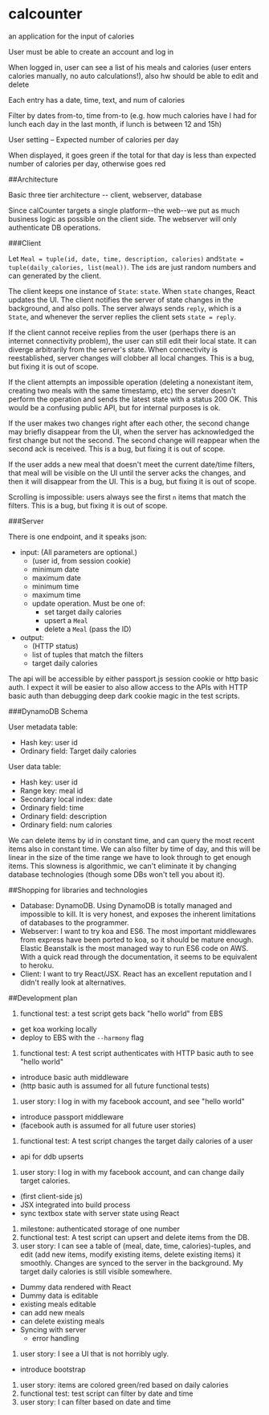 # calcounter

an application for the input of calories

User must be able to create an account and log in

When logged in, user can see a list of his meals and calories (user
enters calories manually, no auto calculations!), also hw should be
able to edit and delete

Each entry has a date, time, text, and num of calories

Filter by dates from-to, time from-to (e.g. how much calories have I
had for lunch each day in the last month, if lunch is between 12 and
15h)

User setting – Expected number of calories per day

When displayed, it goes green if the total for that day is less than
expected number of calories per day, otherwise goes red

##Architecture

Basic three tier architecture -- client, webserver, database

Since calCounter targets a single platform--the web--we put as much business logic as possible on the client side. The webserver will only authenticate DB operations.

###Client

Let `Meal = tuple(id, date, time, description, calories)` and`State = tuple(daily_calories, list(meal))`. The `id`s are just random numbers and can generated by the client.

The client keeps one instance of `State`: `state`. When `state` changes, React updates the UI. The client notifies the server of state changes in the background, and also polls. The server always sends `reply`, which is a `State`, and whenever the server replies the client sets `state = reply`.

If the client cannot receive replies from the user (perhaps there is an internet connectivity problem), the user can still edit their local state. It can diverge arbitrarily from the server's state. When connectivity is reestablished, server changes will clobber all local changes. This is a bug, but fixing it is out of scope.

If the client attempts an impossible operation (deleting a nonexistant item, creating two meals with the same timestamp, etc) the server doesn't perform the operation and sends the latest state with a status 200 OK. This would be a confusing public API, but for internal purposes is ok.

If the user makes two changes right after each other, the second change may briefly disappear from the UI, when the server has acknowledged the first change but not the second. The second change will reappear when the second ack is received. This is a bug, but fixing it is out of scope.

If the user adds a new meal that doesn't meet the current date/time filters, that meal will be visible on the UI until the server acks the changes, and then it will disappear from the UI. This is a bug, but fixing it is out of scope.

Scrolling is impossible: users always see the first `n` items that match the filters. This is a bug, but fixing it is out of scope.

###Server

There is one endpoint, and it speaks json:
- input:  (All parameters are optional.)
  - (user id, from session cookie)
  - minimum date
  - maximum date
  - minimum time
  - maximum time
  - update operation. Must be one of:
    - set target daily calories
    - upsert a `Meal`
    - delete a `Meal` (pass the ID)
- output:
  - (HTTP status)
  - list of tuples that match the filters
  - target daily calories

The api will be accessible by either passport.js session cookie or http basic auth. I expect it will be easier to also allow access to the APIs with HTTP basic auth than debugging deep dark cookie magic in the test scripts.

###DynamoDB Schema

User metadata table:
- Hash key: user id
- Ordinary field: Target daily calories

User data table:
- Hash key: user id
- Range key: meal id
- Secondary local index: date
- Ordinary field: time
- Ordinary field: description
- Ordinary field: num calories

We can delete items by id in constant time, and can query the most recent items also in constant time. We can also filter by time of day, and this will be linear in the size of the time range we have to look through to get enough items. This slowness is algorithmic, we can't eliminate it by changing database technologies (though some DBs won't tell you about it).

##Shopping for libraries and technologies

- Database: DynamoDB. Using DynamoDB is totally managed and impossible to kill. It is very honest, and exposes the inherent limitations of databases to the programmer.
- Webserver: I want to try koa and ES6. The most important middlewares from express have been ported to koa, so it should be mature enough. Elastic Beanstalk is the most managed way to run ES6 code on AWS. With a quick read through the documentation, it seems to be equivalent to heroku. 
- Client: I want to try React/JSX. React has an excellent reputation and I didn't really look at alternatives.

##Development plan

1. functional test: a test script gets back "hello world" from EBS
  - get koa working locally
  - deploy to EBS with the `--harmony` flag
1. functional test: A test script authenticates with HTTP basic auth to see "hello world"
  - introduce basic auth middleware
  - (http basic auth is assumed for all future functional tests)
1. user story: I log in with my facebook account, and see "hello world"
  - introduce passport middleware
  - (facebook auth is assumed for all future user stories)
1. functional test: A test script changes the target daily calories of a user
  - api for ddb upserts
1. user story: I log in with my facebook account, and can change daily target calories.
  - (first client-side js)
  - JSX integrated into build process
  - sync textbox state with server state using React
1. milestone: authenticated storage of one number
1. functional test: A test script can upsert and delete items from the DB.
1. user story: I can see a table of (meal, date, time, calories)-tuples, and edit (add new items, modify existing items, delete existing items) it smoothly. Changes are synced to the server in the background. My target daily calories is still visible somewhere.
  - Dummy data rendered with React
  - Dummy data is editable
  - existing meals editable
  - can add new meals
  - can delete existing meals
  - Syncing with server
    - error handling
1. user story: I see a UI that is not horribly ugly.
  - introduce bootstrap
1. user story: items are colored green/red based on daily calories
1. functional test: test script can filter by date and time
1. user story: I can filter based on date and time
